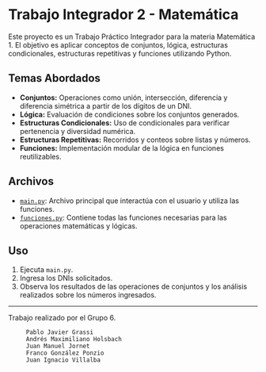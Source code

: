 # Trabajo Integrador 2 - Matemática

Este proyecto es un Trabajo Práctico Integrador para la materia Matemática 1. El objetivo es aplicar conceptos de conjuntos, lógica, estructuras condicionales, estructuras repetitivas y funciones utilizando Python.

## Temas Abordados

- **Conjuntos:** Operaciones como unión, intersección, diferencia y diferencia simétrica a partir de los dígitos de un DNI.
- **Lógica:** Evaluación de condiciones sobre los conjuntos generados.
- **Estructuras Condicionales:** Uso de condicionales para verificar pertenencia y diversidad numérica.
- **Estructuras Repetitivas:** Recorridos y conteos sobre listas y números.
- **Funciones:** Implementación modular de la lógica en funciones reutilizables.

## Archivos

- [`main.py`](main.py): Archivo principal que interactúa con el usuario y utiliza las funciones.
- [`funciones.py`](funciones.py): Contiene todas las funciones necesarias para las operaciones matemáticas y lógicas.

## Uso

1. Ejecuta `main.py`.
2. Ingresa los DNIs solicitados.
3. Observa los resultados de las operaciones de conjuntos y los análisis realizados sobre los números ingresados.

---
Trabajo realizado por el Grupo 6.

```
     Pablo Javier Grassi
     Andrés Maximiliano Holsbach
     Juan Manuel Jornet
     Franco González Ponzio
     Juan Ignacio Villalba
```